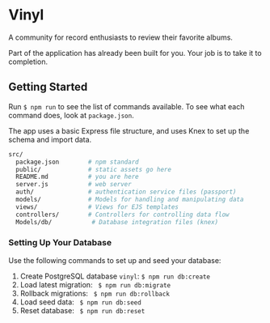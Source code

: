 # Vinyl

A community for record enthusiasts to review their favorite albums.

Part of the application has already been built for you. Your job is to take it to completion.

## Getting Started

Run `$ npm run` to see the list of commands available. To see what each command does, look at `package.json`.

The app uses a basic Express file structure, and uses Knex to set up the schema and import data.

```sh
src/
  package.json        # npm standard
  public/             # static assets go here
  README.md           # you are here
  server.js           # web server
  auth/               # authentication service files (passport)
  models/             # Models for handling and manipulating data
  views/              # Views for EJS templates
  controllers/        # Controllers for controlling data flow
  Models/db/           # Database integration files (knex)
```

### Setting Up Your Database

Use the following commands to set up and seed your database:

1. Create PostgreSQL database `vinyl`: `$ npm run db:create`
1. Load latest migration: ` $ npm run db:migrate`
1. Rollback migrations: ` $ npm run db:rollback`
1. Load seed data: ` $ npm run db:seed`
1. Reset database: ` $ npm run db:reset`
